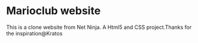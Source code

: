 # Marioclub website
 This is a clone website from Net Ninja.  A Html5 and CSS project.Thanks for the inspiration@Kratos
